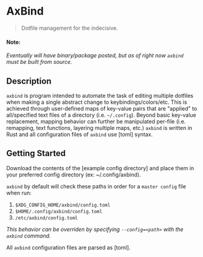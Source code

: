 # AxBind

> Dotfile management for the indecisive.

#### Note:

*Eventually will have binary/package posted, but as of right now `axbind` must be built from source.*

## Description

`axbind` is program intended to automate the task of editing multiple dotfiles when making a single abstract change to keybindings/colors/etc.
This is achieved through user-defined maps of key-value pairs that are "applied" to all/specified text files of a directory (i.e. `~/.config`).
Beyond basic key-value replacement, mapping behavior can further be manipulated per-file (i.e. remapping, text functions, layering multiple maps, etc.)
`axbind` is written in Rust and all configuration files of `axbind` use [toml] syntax.

## Getting Started

Download the contents of the [example config directory] and place them in your preferred config directory (ex: ~/.config/axbind).

`axbind` by default will check these paths in order for a `master config` file when run:
1. ```$XDG_CONFIG_HOME/axbind/config.toml```
2. ```$HOME/.config/axbind/config.toml```
3. `/etc/axbind/config.toml`

*This behavior can be overriden by specifying `--config=<path>` with the `axbind` command.*

All `axbind` configuration files are parsed as [toml].



